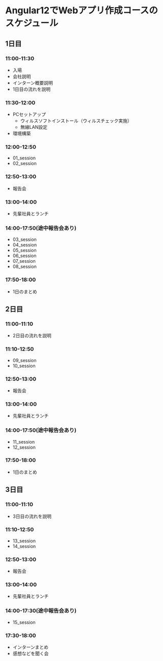 # Angular12でWebアプリ作成コースのスケジュール
## 1日目
### 11:00-11:30
- 入場
- 会社説明
- インターン概要説明
- 1日目の流れを説明

### 11:30-12:00
- PCセットアップ
	- ウィルスソフトインストール（ウィルスチェック実施）
	- 無線LAN設定
- 環境構築

### 12:00-12:50
- 01_session
- 02_session

### 12:50-13:00
- 報告会

### 13:00-14:00
- 先輩社員とランチ

### 14:00-17:50(途中報告会あり)
- 03_session
- 04_session
- 05_session
- 06_session
- 07_session
- 08_session

### 17:50-18:00
- 1日のまとめ


## 2日目
### 11:00-11:10
- 2日目の流れを説明

### 11:10-12:50
- 09_session
- 10_session

### 12:50-13:00
- 報告会

### 13:00-14:00
- 先輩社員とランチ

### 14:00-17:50(途中報告会あり)
- 11_session
- 12_session

### 17:50-18:00
- 1日のまとめ


## 3日目
### 11:00-11:10
- 3日目の流れを説明

### 11:10-12:50
- 13_session
- 14_session

### 12:50-13:00
- 報告会

### 13:00-14:00
- 先輩社員とランチ

### 14:00-17:30(途中報告会あり)
- 15_session

### 17:30-18:00
- インターンまとめ
- 感想などを聞く会
